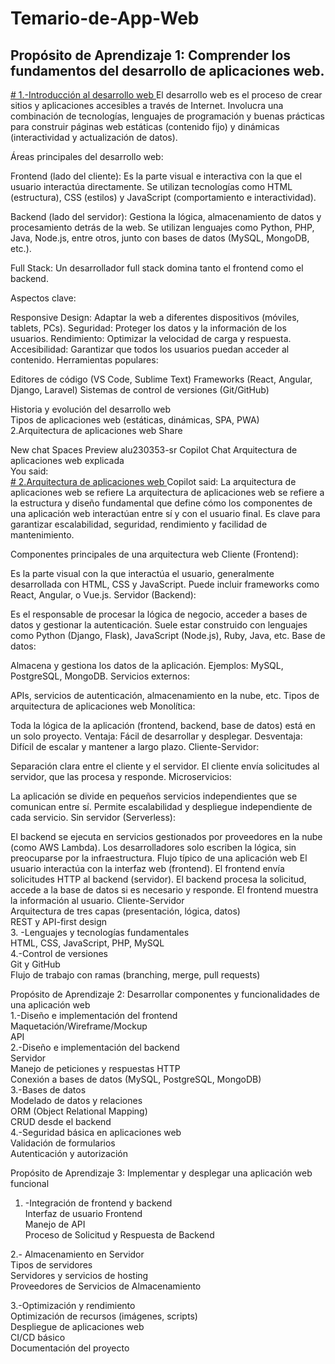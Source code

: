 # Temario-de-App-Web
## Propósito de Aprendizaje 1: Comprender los fundamentos del desarrollo de aplicaciones web.  
<ins># 1.-Introducción al desarrollo web </ins>
El desarrollo web es el proceso de crear sitios y aplicaciones accesibles a través de Internet. Involucra una combinación de tecnologías, lenguajes de programación y buenas prácticas para construir páginas web estáticas (contenido fijo) y dinámicas (interactividad y actualización de datos).

Áreas principales del desarrollo web:

Frontend (lado del cliente):
Es la parte visual e interactiva con la que el usuario interactúa directamente. Se utilizan tecnologías como HTML (estructura), CSS (estilos) y JavaScript (comportamiento e interactividad).

Backend (lado del servidor):
Gestiona la lógica, almacenamiento de datos y procesamiento detrás de la web. Se utilizan lenguajes como Python, PHP, Java, Node.js, entre otros, junto con bases de datos (MySQL, MongoDB, etc.).

Full Stack:
Un desarrollador full stack domina tanto el frontend como el backend.

Aspectos clave:

Responsive Design: Adaptar la web a diferentes dispositivos (móviles, tablets, PCs).
Seguridad: Proteger los datos y la información de los usuarios.
Rendimiento: Optimizar la velocidad de carga y respuesta.
Accesibilidad: Garantizar que todos los usuarios puedan acceder al contenido.
Herramientas populares:

Editores de código (VS Code, Sublime Text)
Frameworks (React, Angular, Django, Laravel)
Sistemas de control de versiones (Git/GitHub)

Historia y evolución del desarrollo web  
Tipos de aplicaciones web (estáticas, dinámicas, SPA, PWA)  
2.Arquitectura de aplicaciones web 
Share

New chat
Spaces
Preview
alu230353-sr
Copilot Chat
Arquitectura de aplicaciones web explicada  
You said:   
<ins># 2.Arquitectura de aplicaciones web </ins>
Copilot said: La arquitectura de aplicaciones web se refiere
La arquitectura de aplicaciones web se refiere a la estructura y diseño fundamental que define cómo los componentes de una aplicación web interactúan entre sí y con el usuario final. Es clave para garantizar escalabilidad, seguridad, rendimiento y facilidad de mantenimiento.

Componentes principales de una arquitectura web
Cliente (Frontend):

Es la parte visual con la que interactúa el usuario, generalmente desarrollada con HTML, CSS y JavaScript.
Puede incluir frameworks como React, Angular, o Vue.js.
Servidor (Backend):

Es el responsable de procesar la lógica de negocio, acceder a bases de datos y gestionar la autenticación.
Suele estar construido con lenguajes como Python (Django, Flask), JavaScript (Node.js), Ruby, Java, etc.
Base de datos:

Almacena y gestiona los datos de la aplicación.
Ejemplos: MySQL, PostgreSQL, MongoDB.
Servicios externos:

APIs, servicios de autenticación, almacenamiento en la nube, etc.
Tipos de arquitectura de aplicaciones web
Monolítica:

Toda la lógica de la aplicación (frontend, backend, base de datos) está en un solo proyecto.
Ventaja: Fácil de desarrollar y desplegar.
Desventaja: Difícil de escalar y mantener a largo plazo.
Cliente-Servidor:

Separación clara entre el cliente y el servidor.
El cliente envía solicitudes al servidor, que las procesa y responde.
Microservicios:

La aplicación se divide en pequeños servicios independientes que se comunican entre sí.
Permite escalabilidad y despliegue independiente de cada servicio.
Sin servidor (Serverless):

El backend se ejecuta en servicios gestionados por proveedores en la nube (como AWS Lambda).
Los desarrolladores solo escriben la lógica, sin preocuparse por la infraestructura.
Flujo típico de una aplicación web
El usuario interactúa con la interfaz web (frontend).
El frontend envía solicitudes HTTP al backend (servidor).
El backend procesa la solicitud, accede a la base de datos si es necesario y responde.
El frontend muestra la información al usuario.
Cliente-Servidor  
Arquitectura de tres capas (presentación, lógica, datos)  
REST y API-first design  
3. -Lenguajes y tecnologías fundamentales  
HTML, CSS, JavaScript, PHP, MySQL  
4.-Control de versiones  
Git y GitHub  
Flujo de trabajo con ramas (branching, merge, pull requests)  

Propósito de Aprendizaje 2: Desarrollar componentes y funcionalidades de una aplicación web  
1.-Diseño e implementación del frontend  
Maquetación/Wireframe/Mockup  
API  
2.-Diseño e implementación del backend  
Servidor  
Manejo de peticiones y respuestas HTTP  
Conexión a bases de datos (MySQL, PostgreSQL, MongoDB)  
3.-Bases de datos  
 Modelado de datos y relaciones  
ORM (Object Relational Mapping)  
CRUD desde el backend  
4.-Seguridad básica en aplicaciones web  
Validación de formularios  
Autenticación y autorización   

Propósito de Aprendizaje 3: Implementar y desplegar una aplicación web funcional  
1. -Integración de frontend y backend  
Interfaz de usuario Frontend  
Manejo de API  
Proceso de Solicitud y Respuesta de Backend  

2.- Almacenamiento en Servidor  
Tipos de servidores   
Servidores y servicios de hosting   
Proveedores de Servicios de Almacenamiento  

3.-Optimización y rendimiento  
Optimización de recursos (imágenes, scripts)  
Despliegue de aplicaciones web  
CI/CD básico  
Documentación del proyecto  

